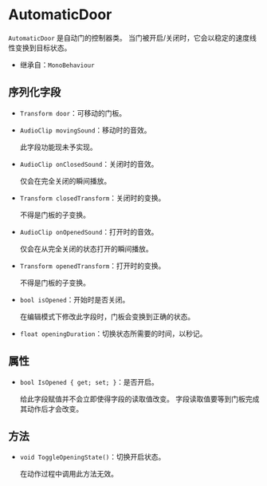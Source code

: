 # AutomaticDoor

`AutomaticDoor` 是自动门的控制器类。
当门被开启/关闭时，它会以稳定的速度线性变换到目标状态。

- 继承自：`MonoBehaviour`

## 序列化字段

- `Transform door`：可移动的门板。
- `AudioClip movingSound`：移动时的音效。

	此字段功能现未予实现。

- `AudioClip onClosedSound`：关闭时的音效。

	仅会在完全关闭的瞬间播放。

- `Transform closedTransform`：关闭时的变换。

	不得是门板的子变换。

- `AudioClip onOpenedSound`：打开时的音效。

	仅会在从完全关闭的状态打开的瞬间播放。

- `Transform openedTransform`：打开时的变换。

	不得是门板的子变换。

- `bool isOpened`：开始时是否关闭。

	在编辑模式下修改此字段时，门板会变换到正确的状态。

- `float openingDuration`：切换状态所需要的时间，以秒记。

## 属性

- `bool IsOpened { get; set; }`：是否开启。

	给此字段赋值并不会立即使得字段的读取值改变。
	字段读取值要等到门板完成其动作后才会改变。

## 方法

- `void ToggleOpeningState()`：切换开启状态。

	在动作过程中调用此方法无效。